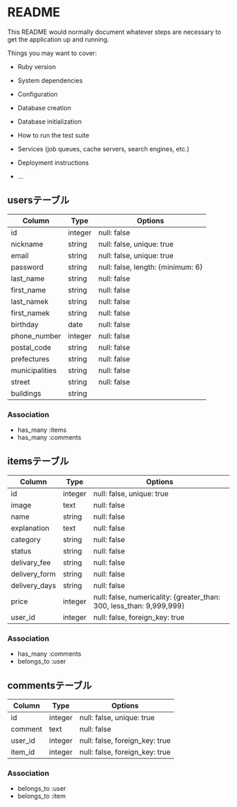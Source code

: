 # README

This README would normally document whatever steps are necessary to get the
application up and running.

Things you may want to cover:

* Ruby version

* System dependencies

* Configuration

* Database creation

* Database initialization

* How to run the test suite

* Services (job queues, cache servers, search engines, etc.)

* Deployment instructions

* ...

## usersテーブル
|Column|Type|Options|
|------|----|-------|
|id|integer|null: false|
|nickname|string|null: false, unique: true|
|email|string|null: false, unique: true|
|password|string|null: false, length: {minimum: 6}|
|last_name|string|null: false|
|first_name|string|null: false|
|last_namek|string|null: false|
|first_namek|string|null: false|
|birthday|date|null: false|
|phone_number|integer|null: false|
|postal_code|string|null: false|
|prefectures|string|null: false|
|municipalities|string|null: false|
|street|string|null: false|
|buildings|string||


### Association
- has_many :items
- has_many :comments


## itemsテーブル
|Column|Type|Options|
|------|----|-------|
|id|integer|null: false, unique: true|
|image|text|null: false|
|name|string|null: false|
|explanation|text|null: false|
|category|string|null: false|
|status|string|null: false|
|delivary_fee|string|null: false|
|delivery_form|string|null: false|
|delivery_days|string|null: false|
|price|integer|null: false, numericality: {greater_than: 300, less_than: 9,999,999}|
|user_id|integer|null: false, foreign_key: true|

### Association
- has_many :comments
- belongs_to :user


## commentsテーブル
|Column|Type|Options|
|------|----|-------|
|id|integer|null: false, unique: true|
|comment|text|null: false|
|user_id|integer|null: false, foreign_key: true|
|item_id|integer|null: false, foreign_key: true|

### Association
- belongs_to :user
- belongs_to :item